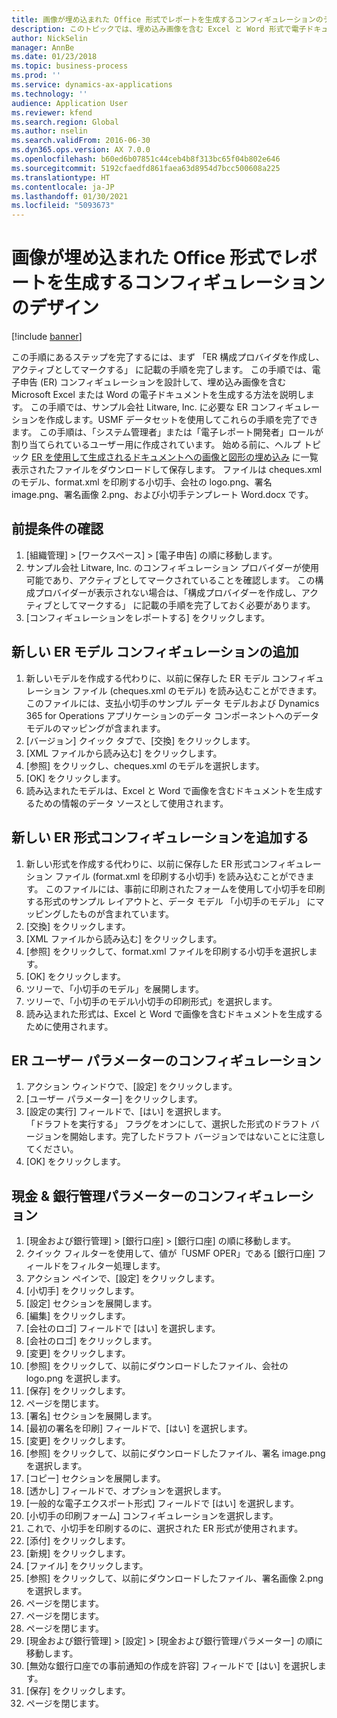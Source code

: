 ```yaml
---
title: 画像が埋め込まれた Office 形式でレポートを生成するコンフィギュレーションのデザイン
description: このトピックでは、埋め込み画像を含む Excel と Word 形式で電子ドキュメントを生成するコンフィギュレーションをデザインする方法について説明します。
author: NickSelin
manager: AnnBe
ms.date: 01/23/2018
ms.topic: business-process
ms.prod: ''
ms.service: dynamics-ax-applications
ms.technology: ''
audience: Application User
ms.reviewer: kfend
ms.search.region: Global
ms.author: nselin
ms.search.validFrom: 2016-06-30
ms.dyn365.ops.version: AX 7.0.0
ms.openlocfilehash: b60ed6b07851c44ceb4b8f313bc65f04b802e646
ms.sourcegitcommit: 5192cfaedfd861faea63d8954d7bcc500608a225
ms.translationtype: HT
ms.contentlocale: ja-JP
ms.lasthandoff: 01/30/2021
ms.locfileid: "5093673"
---
```

# <a name="design-configurations-to-generate-reports-in-office-format-that-have-embedded-images"></a>画像が埋め込まれた Office 形式でレポートを生成するコンフィギュレーションのデザイン

[!include [banner](../../includes/banner.md)]

この手順にあるステップを完了するには、まず 「ER 構成プロバイダを作成し、アクティブとしてマークする」 に記載の手順を完了します。 この手順では、電子申告 (ER) コンフィギュレーションを設計して、埋め込み画像を含む Microsoft Excel または Word の電子ドキュメントを生成する方法を説明します。 この手順では、サンプル会社 Litware, Inc. に必要な ER コンフィギュレーションを作成します。USMF データセットを使用してこれらの手順を完了できます。 この手順は、「システム管理者」または「電子レポート開発者」ロールが割り当てられているユーザー用に作成されています。 始める前に、ヘルプ トピック [ER を使用して生成されるドキュメントへの画像と図形の埋め込み](../electronic-reporting-embed-images-shapes.md) に一覧表示されたファイルをダウンロードして保存します。 ファイルは cheques.xml のモデル、format.xml を印刷する小切手、会社の logo.png、署名 image.png、署名画像 2.png、および小切手テンプレート Word.docx です。

## <a name="verify-prerequisites"></a>前提条件の確認  
 1. [組織管理] > [ワークスペース] > [電子申告] の順に移動します。  
 2. サンプル会社 Litware, Inc. のコンフィギュレーション プロバイダーが使用可能であり、アクティブとしてマークされていることを確認します。 この構成プロバイダーが表示されない場合は、「構成プロバイダーを作成し、アクティブとしてマークする」 に記載の手順を完了しておく必要があります。   
 3. [コンフィギュレーションをレポートする] をクリックします。  
 
## <a name="add-a-new-er-model-configuration"></a>新しい ER モデル コンフィギュレーションの追加  
 1. 新しいモデルを作成する代わりに、以前に保存した ER モデル コンフィギュレーション ファイル (cheques.xml のモデル) を読み込むことができます。 このファイルには、支払小切手のサンプル データ モデルおよび Dynamics 365 for Operations アプリケーションのデータ コンポーネントへのデータ モデルのマッピングが含まれます。   
 2. [バージョン] クイック タブで、[交換] をクリックします。   
 3. [XML ファイルから読み込む] をクリックします。  
 4. [参照] をクリックし、cheques.xml のモデルを選択します。   
 5. [OK] をクリックします。  
 6. 読み込まれたモデルは、Excel と Word で画像を含むドキュメントを生成するための情報のデータ ソースとして使用されます。  

## <a name="add-a-new-er-format-configuration"></a>新しい ER 形式コンフィギュレーションを追加する  
 1. 新しい形式を作成する代わりに、以前に保存した ER 形式コンフィギュレーション ファイル (format.xml を印刷する小切手) を読み込むことができます。 このファイルには、事前に印刷されたフォームを使用して小切手を印刷する形式のサンプル レイアウトと、データ モデル 「小切手のモデル」 にマッピングしたものが含まれています。   
 2. [交換] をクリックします。  
 3. [XML ファイルから読み込む] をクリックします。  
 4. [参照] をクリックして、format.xml ファイルを印刷する小切手を選択します。   
 5. [OK] をクリックします。  
 6. ツリーで、「小切手のモデル」を展開します。  
 7. ツリーで、「小切手のモデル\小切手の印刷形式」を選択します。  
 8. 読み込まれた形式は、Excel と Word で画像を含むドキュメントを生成するために使用されます。   

## <a name="configure-er-user-parameters"></a>ER ユーザー パラメーターのコンフィギュレーション  
 1. アクション ウィンドウで、[設定] をクリックします。  
 2. [ユーザー パラメーター] をクリックします。  
 3. [設定の実行] フィールドで、[はい] を選択します。  
  「ドラフトを実行する」 フラグをオンにして、選択した形式のドラフト バージョンを開始します。完了したドラフト バージョンではないことに注意してください。  
 4. [OK] をクリックします。  

## <a name="configure-cash--bank-management-parameters"></a>現金 & 銀行管理パラメーターのコンフィギュレーション  
 1. [現金および銀行管理] > [銀行口座] > [銀行口座] の順に移動します。  
 2. クイック フィルターを使用して、値が「USMF OPER」である [銀行口座] フィールドをフィルター処理します。  
 3. アクション ペインで、[設定] をクリックします。  
 4. [小切手] をクリックします。  
 5. [設定] セクションを展開します。  
 6. [編集] をクリックします。  
 7. [会社のロゴ] フィールドで [はい] を選択します。  
 8. [会社のロゴ] をクリックします。  
 9. [変更] をクリックします。  
 10. [参照] をクリックして、以前にダウンロードしたファイル、会社の logo.png を選択します。   
 11. [保存] をクリックします。  
 12. ページを閉じます。  
 13. [署名] セクションを展開します。  
 14. [最初の署名を印刷] フィールドで、[はい] を選択します。  
 15. [変更] をクリックします。  
 16. [参照] をクリックして、以前にダウンロードしたファイル、署名 image.png を選択します。   
 17. [コピー] セクションを展開します。  
 18. [透かし] フィールドで、オプションを選択します。  
 19. [一般的な電子エクスポート形式] フィールドで [はい] を選択します。  
 20. [小切手の印刷フォーム] コンフィギュレーションを選択します。  
 21. これで、小切手を印刷するのに、選択された ER 形式が使用されます。  
 22. [添付] をクリックします。  
 23. [新規] をクリックします。  
 24. [ファイル] をクリックします。  
 25. [参照] をクリックして、以前にダウンロードしたファイル、署名画像 2.png を選択します。   
 26. ページを閉じます。  
 27. ページを閉じます。  
 28. ページを閉じます。  
 29. [現金および銀行管理] > [設定] > [現金および銀行管理パラメーター] の順に移動します。  
 30. [無効な銀行口座での事前通知の作成を許容] フィールドで [はい] を選択します。  
 31. [保存] をクリックします。  
 32. ページを閉じます。  
